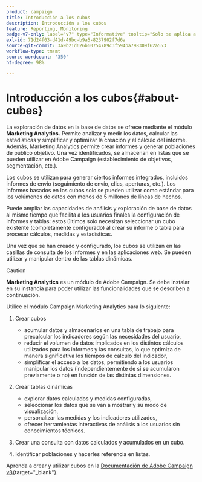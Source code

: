 ```yaml
---
product: campaign
title: Introducción a los cubos
description: Introducción a los cubos
feature: Reporting, Monitoring
badge-v7-only: label="v7" type="Informative" tooltip="Solo se aplica a Campaign Classic v7"
exl-id: 71d24f03-d41d-49bc-b9a5-8237902f7d6a
source-git-commit: 3a9b21d626b60754789c3f594ba798309f62a553
workflow-type: tm+mt
source-wordcount: '350'
ht-degree: 98%

---
```


# Introducción a los cubos{#about-cubes}



La exploración de datos en la base de datos se ofrece mediante el módulo **Marketing Analytics.** Permite analizar y medir los datos, calcular las estadísticas y simplificar y optimizar la creación y el cálculo del informe. Además, Marketing Analytics permite crear informes y generar poblaciones de público objetivo. Una vez identificados, se almacenan en listas que se pueden utilizar en Adobe Campaign (establecimiento de objetivos, segmentación, etc.).

Los cubos se utilizan para generar ciertos informes integrados, incluidos informes de envío (seguimiento de envío, clics, aperturas, etc.). Los informes basados en los cubos solo se pueden utilizar como estándar para los volúmenes de datos con menos de 5 millones de líneas de hechos.

Puede ampliar las capacidades de análisis y exploración de base de datos al mismo tiempo que facilita a los usuarios finales la configuración de informes y tablas: estos últimos solo necesitan seleccionar un cubo existente (completamente configurado) al crear su informe o tabla para procesar cálculos, medidas y estadísticas.

Una vez que se han creado y configurado, los cubos se utilizan en las casillas de consulta de los informes y en las aplicaciones web. Se pueden utilizar y manipular dentro de las tablas dinámicas.

>[!CAUTION]
>
>**Marketing Analytics** es un módulo de Adobe Campaign. Se debe instalar en su instancia para poder utilizar las funcionalidades que se describen a continuación.

Utilice el módulo Campaign Marketing Analytics para lo siguiente:

1. Crear cubos

   * acumular datos y almacenarlos en una tabla de trabajo para precalcular los indicadores según las necesidades del usuario,
   * reducir el volumen de datos implicados en los distintos cálculos utilizados para los informes y las consultas, lo que optimiza de manera significativa los tiempos de cálculo del indicador,
   * simplificar el acceso a los datos, permitiendo a los usuarios manipular los datos (independientemente de si se acumularon previamente o no) en función de las distintas dimensiones.

1. Crear tablas dinámicas

   * explorar datos calculados y medidas configuradas,
   * seleccionar los datos que se van a mostrar y su modo de visualización,
   * personalizar las medidas y los indicadores utilizados,
   * ofrecer herramientas interactivas de análisis a los usuarios sin conocimientos técnicos.

1. Crear una consulta con datos calculados y acumulados en un cubo.
1. Identificar poblaciones y hacerles referencia en listas.

Aprenda a crear y utilizar cubos en la [Documentación de Adobe Campaign v8](https://experienceleague.adobe.com/docs/campaign/campaign-v8/analytics/reports/cubes/gs-cubes.html?lang=es){target="_blank"}.
